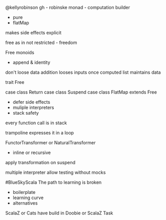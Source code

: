 @kellyrobinson
gh - robinske
monad - computation builder
 - pure
 - flatMap

makes side effects explicit

free as in not restricted - freedom

Free monoids
 - append & identity

don't loose data
addition looses inputs once computed
list maintains data

trait Free

case class Return
case class Suspend
case class FlatMap extends Free

- defer side effects
- muliple interpreters
- stack safety

every function call is in stack

trampoline expresses it in a loop

FunctorTransformer or NaturalTransformer
  - inline or recursive

apply transformation on suspend

multiple interpreter allow testing without mocks

#BlueSkyScala
The path to learning is broken

- boilerplate
- learning curve
- alternatives

ScalaZ or Cats have build in
Doobie or ScalaZ Task

